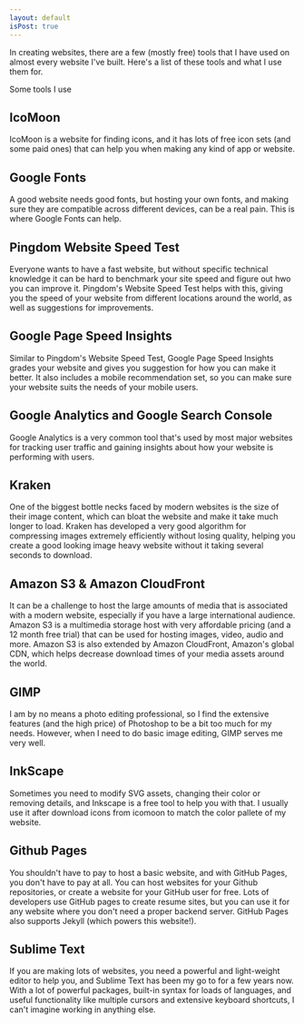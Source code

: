 ```yaml
---
layout: default
isPost: true
---
```


In creating websites, there are a few (mostly free) tools that I have
used on almost every website I've built. Here's a list of these tools
and what I use them for. 

Some tools I use
## IcoMoon
IcoMoon is a website for finding icons, and it has lots of free icon sets
(and some paid ones) that can help you when making any kind of app or website.

## Google Fonts
A good website needs good fonts, but hosting your own fonts, and making sure
they are compatible across different devices, can be a real pain. This is
where Google Fonts can help.

## Pingdom Website Speed Test
Everyone wants to have a fast website, but without specific technical knowledge
it can be hard to benchmark your site speed and figure out hwo you can improve it.
Pingdom's Website Speed Test helps with this, giving you the speed of your website
from different locations around the world, as well as suggestions for improvements.

## Google Page Speed Insights
Similar to Pingdom's Website Speed Test, Google Page Speed Insights grades your
website and gives you suggestion for how you can make it better. It also includes
a mobile recommendation set, so you can make sure your website suits the needs of your
mobile users.

## Google Analytics and Google Search Console
Google Analytics is a very common tool that's used by most major websites for tracking
user traffic and gaining insights about how your website is performing with users.

## Kraken
One of the biggest bottle necks faced by modern websites is the size of their image
content, which can bloat the website and make it take much longer to load. Kraken
has developed a very good algorithm for compressing images extremely efficiently
without losing quality, helping you create a good looking image heavy website
without it taking several seconds to download.

## Amazon S3 & Amazon CloudFront
It can be a challenge to host the large amounts of media that is associated with
a modern website, especially if you have a large international audience. Amazon S3
is a multimedia storage host with very affordable pricing (and a 12 month free trial)
that can be used for hosting images, video, audio and more. Amazon S3 is also extended
by Amazon CloudFront, Amazon's global CDN, which helps decrease download times of your
media assets around the world.

## GIMP
I am by no means a photo editing professional, so I find the extensive features (and the
high price) of Photoshop to be a bit too much for my needs. However, when I need to do
basic image editing, GIMP serves me very well.

## InkScape
Sometimes you need to modify SVG assets, changing their color or removing details, and 
Inkscape is a free tool to help you with that. I usually use it after download icons
from icomoon to match the color pallete of my website.

## Github Pages
You shouldn't have to pay to host a basic website, and with GitHub Pages, you don't have
to pay at all. You can host websites for your Github repositories, or create a website
for your GitHub user for free. Lots of developers use GitHub pages to create resume sites,
but you can use it for any website where you don't need a proper backend server. GitHub
Pages also supports Jekyll (which powers this website!). 

## Sublime Text
If you are making lots of websites, you need a powerful and light-weight editor to help
you, and Sublime Text has been my go to for a few years now. With a lot of powerful packages,
built-in syntax for loads of languages, and useful functionality like multiple cursors and
extensive keyboard shortcuts, I can't imagine working in anything else. 